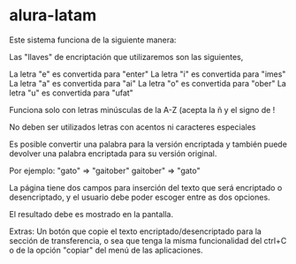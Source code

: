 # alura-latam

Este sistema funciona de la siguiente manera:

Las "llaves" de encriptación que utilizaremos son las siguientes,

La letra "e" es convertida para "enter"
La letra "i" es convertida para "imes"
La letra "a" es convertida para "ai"
La letra "o" es convertida para "ober"
La letra "u" es convertida para "ufat"

Funciona solo con letras minúsculas de la A-Z (acepta la ñ y el signo de !

No deben ser utilizados letras con acentos ni caracteres especiales

Es posible convertir una palabra para la versión encriptada y también puede devolver una palabra encriptada para su versión original.

Por ejemplo:
"gato" => "gaitober"
gaitober" => "gato"

La página tiene dos campos para inserción del texto que será encriptado o desencriptado, y el usuario debe poder escoger entre as dos opciones.

El resultado debe es mostrado en la pantalla.

Extras:
Un botón que copie el texto encriptado/desencriptado para la sección de transferencia, o sea que tenga la misma funcionalidad del ctrl+C o de la opción "copiar" del menú de las aplicaciones.
